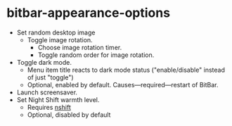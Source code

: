 # bitbar-appearance-options
- Set random desktop image
  - Toggle image rotation.
	- Choose image rotation timer.
	- Toggle random order for image rotation.
- Toggle dark mode.
  - Menu item title reacts to dark mode status ("enable/disable" instead of just "toggle")
  - Optional, enabled by default. Causes—required—restart of BitBar.
- Launch screensaver.
- Set Night Shift warmth level.
  - Requires [nshift](https://github.com/jenghis/nshift)
  - Optional, disabled by default